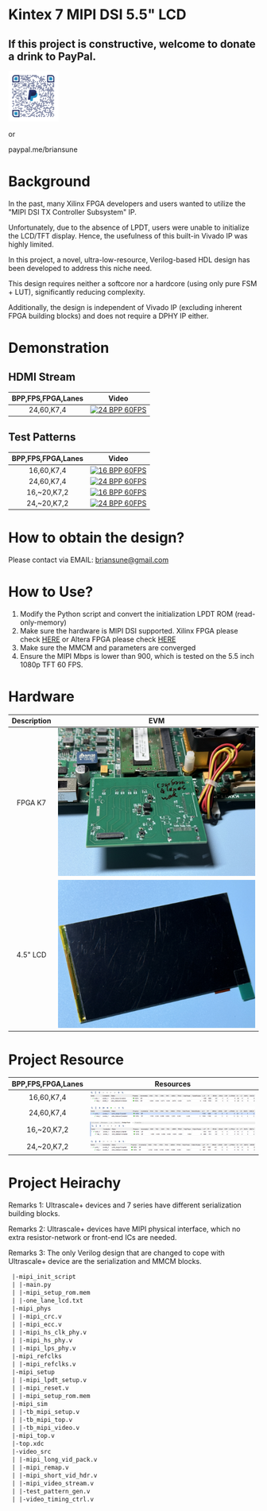 # Kintex 7 MIPI DSI 5.5" LCD

## If this project is constructive, welcome to donate a drink to PayPal.

<img src="./images/qrcode.png" style="height:20%; width:20%">

or

paypal.me/briansune

# Background

In the past, many Xilinx FPGA developers and users wanted to utilize the "MIPI DSI TX Controller Subsystem" IP.

Unfortunately, due to the absence of LPDT, users were unable to initialize the LCD/TFT display. Hence, the usefulness of this built-in Vivado IP was highly limited.

In this project, a novel, ultra-low-resource, Verilog-based HDL design has been developed to address this niche need.

This design requires neither a softcore nor a hardcore (using only pure FSM + LUT), significantly reducing complexity.

Additionally, the design is independent of Vivado IP (excluding inherent FPGA building blocks) and does not require a DPHY IP either.

# Demonstration

## HDMI Stream

|BPP,FPS,FPGA,Lanes|Video|
|:-:|:-:|
|24,60,K7,4|[![24 BPP 60FPS](https://img.youtube.com/vi/gNPVJ9zyhSg/mqdefault.jpg)](https://youtube.com/shorts/gNPVJ9zyhSg)|

## Test Patterns

|BPP,FPS,FPGA,Lanes|Video|
|:-:|:-:|
|16,60,K7,4|[![16 BPP 60FPS](https://img.youtube.com/vi/ooolIPxbGRU/mqdefault.jpg)](https://youtube.com/video/ooolIPxbGRU)|
|24,60,K7,4|[![24 BPP 60FPS](https://img.youtube.com/vi/Dy1WmfXjy7k/mqdefault.jpg)](https://youtube.com/video/Dy1WmfXjy7k)|
|16,~20,K7,2|[![16 BPP 60FPS](https://img.youtube.com/vi/M4pL_G6c2YQ/mqdefault.jpg)](https://youtube.com/video/M4pL_G6c2YQ)|
|24,~20,K7,2|[![24 BPP 60FPS](https://img.youtube.com/vi/pZr_EDlvv0k/mqdefault.jpg)](https://youtube.com/video/pZr_EDlvv0k)|

# How to obtain the design?

Please contact via EMAIL: briansune@gmail.com

# How to Use?

1) Modify the Python script and convert the initialization LPDT ROM (read-only-memory)
2) Make sure the hardware is MIPI DSI supported. Xilinx FPGA please check [HERE](https://docs.amd.com/v/u/en-US/xapp894-d-phy-solutions) or Altera FPGA please check [HERE](https://cdrdv2-public.intel.com/666639/an754-683092-666639.pdf)
3) Make sure the MMCM and parameters are converged
4) Ensure the MIPI Mbps is lower than 900, which is tested on the 5.5 inch 1080p TFT 60 FPS.

# Hardware

|Description|EVM|
|:-:|:-:|
|FPGA K7|<img src="./images/fpga_k7.JPG">|
|4.5" LCD|<img src="./images/lcd_5p5inch_4lanes.JPG">|

# Project Resource

|BPP,FPS,FPGA,Lanes|Resources|
|:-:|:-:|
|16,60,K7,4|<img src="./images/K7_16bpp_60fps_5p5inch_4lanes.png">|
|24,60,K7,4|<img src="./images/K7_24bpp_60fps_5p5inch_4lanes.png">|
|16,~20,K7,2|<img src="./images/K7_16bpp_20fps_5p5inch_2lanes.png">|
|24,~20,K7,2|<img src="./images/K7_24bpp_20fps_5p5inch_2lanes.png">|

# Project Heirachy

Remarks 1: Ultrascale+ devices and 7 series have different serialization building blocks.

Remarks 2: Ultrascale+ devices have MIPI physical interface, which no extra resistor-network or front-end ICs are needed.

Remarks 3: The only Verilog design that are changed to cope with Ultrascale+ device are the serialization and MMCM blocks.

```
 |-mipi_init_script
 | |-main.py
 | |-mipi_setup_rom.mem
 | |-one_lane_lcd.txt
 |-mipi_phys
 | |-mipi_crc.v
 | |-mipi_ecc.v
 | |-mipi_hs_clk_phy.v
 | |-mipi_hs_phy.v
 | |-mipi_lps_phy.v
 |-mipi_refclks
 | |-mipi_refclks.v
 |-mipi_setup
 | |-mipi_lpdt_setup.v
 | |-mipi_reset.v
 | |-mipi_setup_rom.mem
 |-mipi_sim
 | |-tb_mipi_setup.v
 | |-tb_mipi_top.v
 | |-tb_mipi_video.v
 |-mipi_top.v
 |-top.xdc
 |-video_src
 | |-mipi_long_vid_pack.v
 | |-mipi_remap.v
 | |-mipi_short_vid_hdr.v
 | |-mipi_video_stream.v
 | |-test_pattern_gen.v
 | |-video_timing_ctrl.v
```

